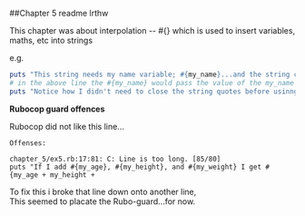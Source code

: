 ##Chapter 5 readme lrthw

This chapter was about interpolation -- #{} which is used to insert variables, maths, etc into strings

e.g. 
```ruby
puts "This string needs my name variable; #{my_name}...and the string continues."
# in the above line the #{my_name} would pass the value of the my_name variable in place of the #{}
puts "Notice how I didn't need to close the string quotes before usinng the interpolated string."
```

**Rubocop guard offences**

Rubocop did not like this line...<br/>
```
Offenses:

chapter_5/ex5.rb:17:81: C: Line is too long. [85/80]
puts "If I add #{my_age}, #{my_height}, and #{my_weight} I get #{my_age + my_height +
```

To fix this i broke that line down onto another line,<br/>
This seemed to placate the Rubo-guard...for now.

